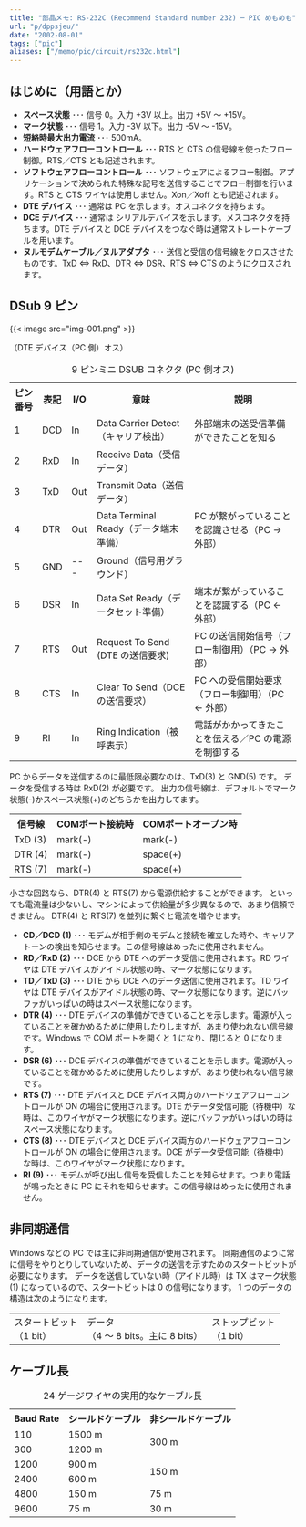 ```yaml
---
title: "部品メモ: RS-232C (Recommend Standard number 232) ─ PIC めもめも"
url: "p/dppsjeu/"
date: "2002-08-01"
tags: ["pic"]
aliases: ["/memo/pic/circuit/rs232c.html"]
---
```


はじめに（用語とか）
----

- **スペース状態** ･･･ 信号 0。入力 +3V 以上。出力 +5V ～ +15V。
- **マーク状態** ･･･ 信号 1。入力 -3V 以下。出力 -5V ～ -15V。
- **短絡時最大出力電流** ･･･ 500mA。
- **ハードウェアフローコントロール** ･･･ RTS と CTS の信号線を使ったフロー制御。RTS／CTS とも記述されます。
- **ソフトウェアフローコントロール** ･･･ ソフトウェアによるフロー制御。アプリケーションで決められた特殊な記号を送信することでフロー制御を行います。RTS と CTS ワイヤは使用しません。Xon／Xoff とも記述されます。
- **DTE デバイス** ･･･ 通常は PC を示します。オスコネクタを持ちます。
- **DCE デバイス** ･･･ 通常は シリアルデバイスを示します。メスコネクタを持ちます。DTE デバイスと DCE デバイスをつなぐ時は通常ストレートケーブルを用います。
- **ヌルモデムケーブル／ヌルアダプタ** ･･･ 送信と受信の信号線をクロスさせたものです。TxD ⇔ RxD、DTR ⇔ DSR、RTS ⇔ CTS のようにクロスされます。


DSub 9 ピン
----

{{< image src="img-001.png" >}}

（DTE デバイス（PC 側）オス）

<table align="center">
  <caption>9 ピンミニ DSUB コネクタ (PC 側オス)</caption>
  <tr>
    <th>ピン番号</th><th>表記</th><th>I/O</th><th>意味</th><th>説明</th>
  </tr>
  <tr>
    <td class="namec">1</td>
    <td class="namec2">DCD</td>
    <td class="c">In</td>
    <td>Data Carrier Detect（キャリア検出）</td>
    <td>外部端末の送受信準備ができたことを知る</td>
  </tr>
  <tr>
    <td class="namec">2</td>
    <td class="namec2">RxD</td>
    <td class="c">In</td>
    <td>Receive Data（受信データ）</td>
    <td>&nbsp;</td>
  </tr>
  <tr>
    <td class="namec">3</td>
    <td class="namec2">TxD</td>
    <td class="c">Out</td>
    <td>Transmit Data（送信データ）</td>
    <td>&nbsp;</td>
  </tr>
  <tr>
    <td class="namec">4</td>
    <td class="namec2">DTR</td>
    <td class="c">Out</td>
    <td>Data Terminal Ready（データ端末準備）</td>
    <td>PC が繋がっていることを認識させる（PC → 外部）</td>
  </tr>
  <tr>
    <td class="namec">5</td>
    <td class="namec2">GND</td>
    <td class="c">---</td>
    <td>Ground（信号用グラウンド）</td>
    <td>&nbsp;</td>
  </tr>
  <tr>
    <td class="namec">6</td>
    <td class="namec2">DSR</td>
    <td class="c">In</td>
    <td>Data Set Ready（データセット準備）</td>
    <td>端末が繋がっていることを認識する（PC ← 外部）</td>
  </tr>
  <tr>
    <td class="namec">7</td>
    <td class="namec2">RTS</td>
    <td class="c">Out</td>
    <td>Request To Send (DTE の送信要求)</td>
    <td>PC の送信開始信号（フロー制御用）（PC → 外部）</td>
  </tr>
  <tr>
    <td class="namec">8</td>
    <td class="namec2">CTS</td>
    <td class="c">In</td>
    <td>Clear To Send（DCE の送信要求）</td>
    <td>PC への受信開始要求（フロー制御用）（PC ← 外部）</td>
  </tr>
  <tr>
    <td class="namec">9</td>
    <td class="namec2">RI</td>
    <td class="c">In</td>
    <td>Ring Indication（被呼表示）</td>
    <td>電話がかかってきたことを伝える／PC の電源を制御する</td>
  </tr>
</table>

PC からデータを送信するのに最低限必要なのは、TxD(3) と GND(5) です。
データを受信する時は RxD(2) が必要です。
出力の信号線は、デフォルトでマーク状態(-)かスペース状態(+)のどちらかを出力してます。

<table align="center">
  <tr>
    <th>信号線</th><th>COMポート接続時</th><th>COMポートオープン時</th>
  </tr>
  <tr>
    <td class="namec">TxD (3)</td><td>mark(-)</td><td>mark(-)</td>
  </tr>
  <tr>
    <td class="namec">DTR (4)</td><td>mark(-)</td><td>space(+)</td>
  </tr>
  <tr>
    <td class="namec">RTS (7)</td><td>mark(-)</td><td>space(+)</td>
  </tr>
</table>

小さな回路なら、DTR(4) と RTS(7) から電源供給することができます。
といっても電流量は少ないし、マシンによって供給量が多少異なるので、あまり信頼できません。
DTR(4) と RTS(7) を並列に繋ぐと電流を増やせます。

- **CD／DCD (1)** ･･･ モデムが相手側のモデムと接続を確立した時や、キャリアトーンの検出を知らせます。この信号線はめったに使用されません。
- **RD／RxD (2)** ･･･ DCE から DTE へのデータ受信に使用されます。RD ワイヤは DTE デバイスがアイドル状態の時、マーク状態になります。
- **TD／TxD (3)** ･･･ DTE から DCE へのデータ送信に使用されます。TD ワイヤは DTE デバイスがアイドル状態の時、マーク状態になります。逆にバッファがいっぱいの時はスペース状態になります。
- **DTR (4)** ･･･ DTE デバイスの準備ができていることを示します。電源が入っていることを確かめるために使用したりしますが、あまり使われない信号線です。Windows で COM ポートを開くと 1 になり、閉じると 0 になります。
- **DSR (6)** ･･･ DCE デバイスの準備ができていることを示します。電源が入っていることを確かめるために使用したりしますが、あまり使われない信号線です。
- **RTS (7)** ･･･ DTE デバイスと DCE デバイス両方のハードウェアフローコントロールが ON の場合に使用されます。DTE がデータ受信可能（待機中）な時は、このワイヤがマーク状態になります。逆にバッファがいっぱいの時はスペース状態になります。
- **CTS (8)** ･･･ DTE デバイスと DCE デバイス両方のハードウェアフローコントロールが ON の場合に使用されます。DCE がデータ受信可能（待機中）な時は、このワイヤがマーク状態になります。
- **RI (9)** ･･･ モデムが呼び出し信号を受信したことを知らせます。つまり電話が鳴ったときに PC にそれを知らせます。この信号線はめったに使用されません。


非同期通信
----

Windows などの PC では主に非同期通信が使用されます。
同期通信のように常に信号をやりとりしていないため、データの送信を示すためのスタートビットが必要になります。
データを送信していない時（アイドル時）は TX はマーク状態 (1) になっているので、スタートビットは 0 の信号になります。
1 つのデータの構造は次のようになります。

<table align="center">
  <tr>
    <td class="c">スタートビット<BR>（1 bit）</td>
    <td class="c">データ<BR>（4 ～ 8 bits。主に 8 bits）</td>
    <td class="c">ストップビット<BR>（1 bit）</td>
  </tr>
</table>


ケーブル長
----

<table align="center">
  <CAPTION>24 ゲージワイヤの実用的なケーブル長</CAPTION>
  <tr>
    <th>Baud Rate</th>
    <th>シールドケーブル</th><th>非シールドケーブル</th>
  </tr>
  <tr class="r">
    <td class="namec">110</td><td>1500 m</td><td rowspan="2">300 m</td>
  </tr>
  <tr class="r">
    <td class="namec">300</td><td>1200 m</td>
  </tr>
  <tr class="r">
    <td class="namec">1200</td><td>900 m</td><td rowspan="2">150 m</td>
  </tr>
  <tr class="r">
    <td class="namec">2400</td><td>600 m</td>
  </tr>
  <tr class="r">
    <td class="namec">4800</td><td>150 m</td><td>75 m</td>
  </tr>
  <tr class="r">
    <td class="namec">9600</td><td>75 m</td><td>30 m</td>
  </tr>
</table>

